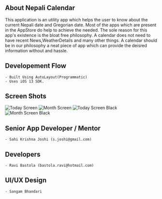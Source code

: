 ##  About Nepali Calendar

This application is an utility app which helps the user to know about the current Nepali date and Gregorian date. Most of the apps which are present in the AppStore do help to achieve the needed. The sole 
reason for this app's existence is the bloat free philosophy. A calendar does not need to have recent News,WeatherDetails and many other things. A calendar should be in our philosophy a neat piece of app
which can provide the deisred information without and hassle.

## Developement Flow
    - Built Using AutoLayout(Programmatic)
    - Uses iOS 13 SDK.


## Screen Shots

![Today Screen](TodayScreen.png)
![Month Screen](MonthScreen.png)
![Today Screen Black](TodayScreenBlack.png)
![Month Screen Black](MonthScreenBlack.png)

## Senior App Developer / Mentor
    - Sahi Krishna Joshi (s.joshi@gmail.com)

## Developers
    - Ravi Bastola (bastola.ravi@hotmail.com)
    

## UI/UX Design
    - Sangam Bhandari 



